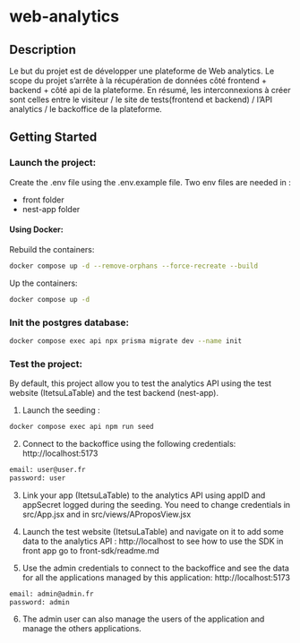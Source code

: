 # web-analytics

## Description
Le but du projet est de développer une plateforme de Web analytics.
Le scope du projet s’arrête à la récupération de données côté frontend + backend + côté api de la plateforme. En
résumé, les interconnexions à créer sont celles entre le visiteur / le site de tests(frontend et backend) / l’API
analytics / le backoffice de la plateforme.

## Getting Started


### Launch the project:

Create the .env file using the .env.example file. Two env files are needed in : 

- front folder
- nest-app folder

#### Using Docker:

Rebuild the containers:
```bash
docker compose up -d --remove-orphans --force-recreate --build
```

Up the containers:
```bash
docker compose up -d
```

### Init the postgres database:


```bash
docker compose exec api npx prisma migrate dev --name init
```

### Test the project:

By default, this project allow you to test the analytics API using the test website (ItetsuLaTable) and the test backend (nest-app).

1. Launch the seeding :
```bash
docker compose exec api npm run seed
```

2. Connect to the backoffice using the following credentials: http://localhost:5173
```bash
email: user@user.fr
password: user
```

3. Link your app (ItetsuLaTable) to the analytics API using appID and appSecret logged during the seeding.
You need to change credentials in src/App.jsx and in src/views/AProposView.jsx

4. Launch the test website (ItetsuLaTable) and navigate on it to add some data to the analytics API : http://localhost to see how to use the SDK in front app go to front-sdk/readme.md

5. Use the admin credentials to connect to the backoffice and see the data for all the applications managed by this application: http://localhost:5173
```bash
email: admin@admin.fr
password: admin
```

6. The admin user can also manage the users of the application and manage the others applications.